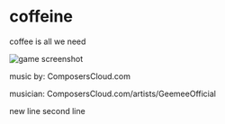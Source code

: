 # coffeine
coffee is all we need

![game screenshot](http://i.imgur.com/Trl4RfB.jpg)

music by:
ComposersCloud.com

musician:
ComposersCloud.com/artists/GeemeeOfficial

new line
second line